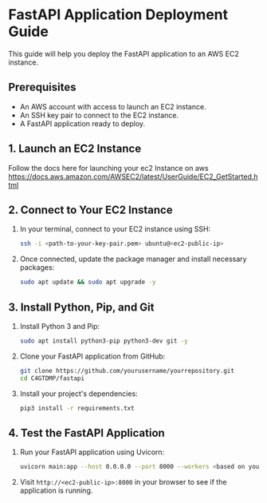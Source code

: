 # FastAPI Application Deployment Guide

This guide will help you deploy the FastAPI application to an AWS EC2 instance.

## Prerequisites

- An AWS account with access to launch an EC2 instance.
- An SSH key pair to connect to the EC2 instance.
- A FastAPI application ready to deploy.

## 1. Launch an EC2 Instance
Follow the docs here for launching your ec2 Instance on aws
https://docs.aws.amazon.com/AWSEC2/latest/UserGuide/EC2_GetStarted.html

## 2. Connect to Your EC2 Instance
1. In your terminal, connect to your EC2 instance using SSH:

    ```bash
    ssh -i <path-to-your-key-pair.pem> ubuntu@<ec2-public-ip>
    ```

2. Once connected, update the package manager and install necessary packages:

    ```bash
    sudo apt update && sudo apt upgrade -y
    ```

## 3. Install Python, Pip, and Git

1. Install Python 3 and Pip:

    ```bash
    sudo apt install python3-pip python3-dev git -y
    ```

2. Clone your FastAPI application from GitHub:

    ```bash
    git clone https://github.com/yourusername/yourrepository.git
    cd C4GTDMP/fastapi
    ```

3. Install your project's dependencies:

    ```bash
    pip3 install -r requirements.txt
    ```

## 4. Test the FastAPI Application

1. Run your FastAPI application using Uvicorn:

    ```bash
    uvicorn main:app --host 0.0.0.0 --port 8000 --workers <based on your machine config>
    ```

2. Visit `http://<ec2-public-ip>:8000` in your browser to see if the application is running.


